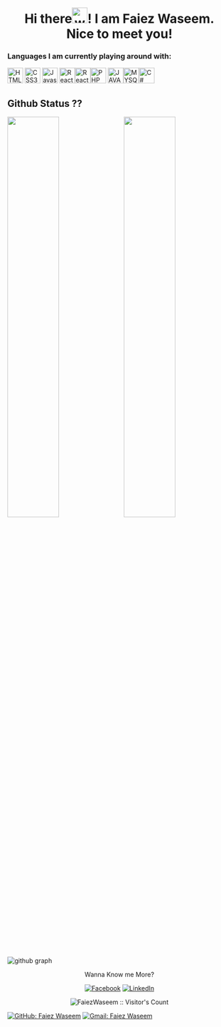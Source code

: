 
<h1 align="center">Hi there<img alt="wave" src="https://emojis.slackmojis.com/emojis/images/1588177020/8809/wave_hello.gif?1588177020" width="35">! I am Faiez Waseem.<br> Nice to meet you!</h1>


<h3>Languages I am currently playing around with:</h3>

<img alt="HTML5" src="https://img.shields.io/badge/html5-20232a?style=for-the-badge&logo=html5&logoColor=20232a&labelColor=58a6ff" height="35"> <img alt="CSS3" src="https://img.shields.io/badge/css3-20232a?style=for-the-badge&logo=css3&logoColor=20232a&labelColor=58a6ff" height="35"> <img alt="Javascript" src="https://img.shields.io/badge/Javascript-20232a?style=for-the-badge&logo=javascript&logoColor=20232a&labelColor=58a6ff" height="35"> <img alt="React.js" src="https://img.shields.io/badge/React.js-20232a?style=for-the-badge&logo=react&logoColor=20232a&labelColor=58a6ff" height="35"><img alt="React Native" src="https://img.shields.io/badge/React Native-20232a?style=for-the-badge&logo=react&logoColor=20232a&labelColor=58a6ff" height="35"><img alt="PHP" src="https://img.shields.io/badge/PHP-20232a?style=for-the-badge&logo=php&logoColor=20232a&labelColor=58a6ff" height="35"> <img alt="JAVA" src="https://img.shields.io/badge/-JAVA-20232a?style=for-the-badge&logo=java&logoColor=20232a&labelColor=58a6ff" height="35"><img alt="MYSQL" src="https://img.shields.io/badge/-MySql-20232a?style=for-the-badge&logo=mysql&logoColor=20232a&labelColor=58a6ff" height="35"><img alt="C#"  src="https://img.shields.io/badge/-C%20SHARP-20232a?style=for-the-badge&logo=csharp&logoColor=20232a&labelColor=58a6ff" height="35" >
## Github Status ??

<img  src="https://github-readme-stats.vercel.app/api?username=FaiezWaseem&count_private=true&show_icons=true&hide_border=true&theme=react" width="48%" align="right" >
<img  src="https://github-readme-streak-stats.herokuapp.com/?user=FaiezWaseem&theme=react" width="48%" >
<br>

![github graph](https://activity-graph.herokuapp.com/graph?username=FaiezWaseem&theme=react-dark)
<br>


<p align="center">Wanna Know me More?</p>

<p align="center">

 
<a href="https://www.facebook.com/faiez.waseem.7">
<img src="https://img.shields.io/badge/-facebook-20232a?&logo=facebook&logoColor=20232a&labelColor=58a6ff" alt="Facebook" /></a> 

<a href="https://www.linkedin.com/in/faiez-waseem/">
<img src="https://img.shields.io/badge/-linkedin-20232a?&logo=linkedin&logoColor=20232a&labelColor=58a6ff" alt="LinkedIn"/></a>

</p>

<p align="center"><img src="https://visitor-badge.laobi.icu/badge?page_id=FaiezWaseem.FaiezWaseem" alt="FaiezWaseem :: Visitor's Count" /></p>

[![GitHub: Faiez Waseem](https://img.shields.io/github/followers/DaniyalManzoor?label=follow&style=social)](https://github.com/FaiezWaseem)
[![Gmail: Faiez Waseem](https://img.shields.io/badge/gmail-%23D14836.svg?&style=plastic&logo=gmail&logoColor=white)](mailto:fazufaiez@gmail.com)
